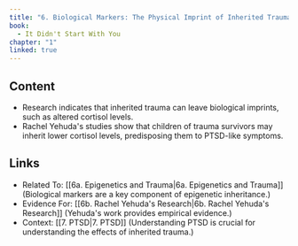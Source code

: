 ```yaml
---
title: "6. Biological Markers: The Physical Imprint of Inherited Trauma"
book:
  - It Didn't Start With You
chapter: "1"
linked: true
---
```



## Content

- Research indicates that inherited trauma can leave biological imprints, such as altered cortisol levels. 
- Rachel Yehuda's studies show that children of trauma survivors may inherit lower cortisol levels, predisposing them to PTSD-like symptoms.

## Links

- Related To: [[6a. Epigenetics and Trauma|6a. Epigenetics and Trauma]] (Biological markers are a key component of epigenetic inheritance.)
- Evidence For: [[6b. Rachel Yehuda's Research|6b. Rachel Yehuda's Research]] (Yehuda's work provides empirical evidence.)
- Context: [[7. PTSD|7. PTSD]] (Understanding PTSD is crucial for understanding the effects of inherited trauma.)

